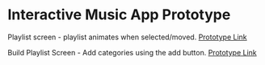 # Interactive Music App Prototype

Playlist screen - playlist animates when selected/moved. [Prototype Link](https://framer.cloud/YwSEi)

Build Playlist Screen - Add categories using the add button. [Prototype Link](https://framer.cloud/LpWlU)
